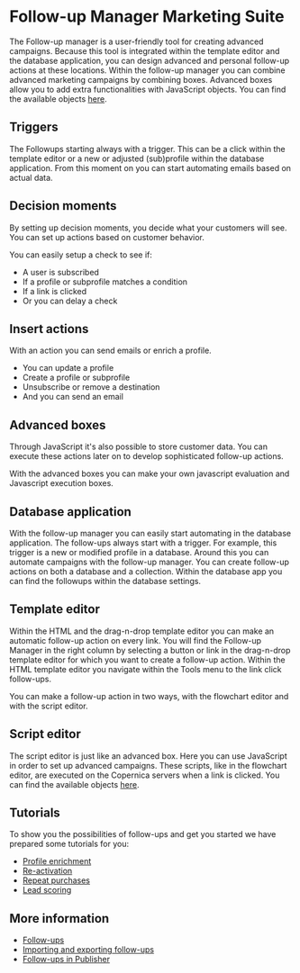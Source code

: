 # Follow-up Manager Marketing Suite

The Follow-up manager is a user-friendly tool for creating advanced campaigns. 
Because this tool is integrated within the template editor and the database 
application, you can design advanced and personal follow-up actions at these 
locations. Within the follow-up manager you can combine advanced marketing 
campaigns by combining boxes. Advanced boxes allow you to add extra 
functionalities with JavaScript objects. You can find the available 
objects [here](./data-object).

## Triggers

The Followups starting always with a trigger. This can be a click within 
the template editor or a new or adjusted (sub)profile within the database 
application. From this moment on you can start automating emails based on 
actual data.

## Decision moments

By setting up decision moments, you decide what your customers will see. 
You can set up actions based on customer behavior.

You can easily setup a check to see if:
- A user is subscribed
- If a profile or subprofile matches a condition
- If a link is clicked
- Or you can delay a check

## Insert actions

With an action you can send emails or enrich a profile.

- You can update a profile
- Create a profile or subprofile
- Unsubscribe or remove a destination
- And you can send an email

## Advanced boxes
Through JavaScript it's also possible to store customer data. You can 
execute these actions later on to develop sophisticated follow-up actions.

With the advanced boxes you can make your own javascript evaluation and 
Javascript execution boxes.
 

## Database application
With the follow-up manager you can easily start automating in the database 
application. The follow-ups always start with a trigger. For example, this 
trigger is a new or modified profile in a database. Around this you can 
automate campaigns with the follow-up manager. You can create follow-up 
actions on both a database and a collection.
Within the database app you can find the followups within the database 
settings.
 
## Template editor
Within the HTML and the drag-n-drop template editor you can make an 
automatic follow-up action on every link.
You will find the Follow-up Manager in the right column by selecting a 
button or link in the drag-n-drop template editor for which you want to 
create a follow-up action. 
Within the HTML template editor you navigate within the Tools menu to 
the link click follow-ups.
 
You can make a follow-up action in two ways, with the flowchart editor 
and with the script editor.
 
## Script editor
The script editor is just like an advanced box. Here you can use JavaScript 
in order to set up advanced campaigns. These scripts, like in the flowchart 
editor, are executed on the Copernica servers when a link is clicked. You 
can find the available objects [here](./data-object).
 
## Tutorials

To show you the possibilities of follow-ups and get you started we 
have prepared some tutorials for you:

* [Profile enrichment](./campaign-tutorial-profile-enrichment)
* [Re-activation](./campaign-tutorial-reactivation)
* [Repeat purchases](./campaign-tutorial-repeat-purchase)
* [Lead scoring](./campaign-tutorial-lead-scoring)

## More information

- [Follow-ups](./followups)
- [Importing and exporting follow-ups](./followups-importing-exporting)
- [Follow-ups in Publisher](./follow-up-manager-publisher)


